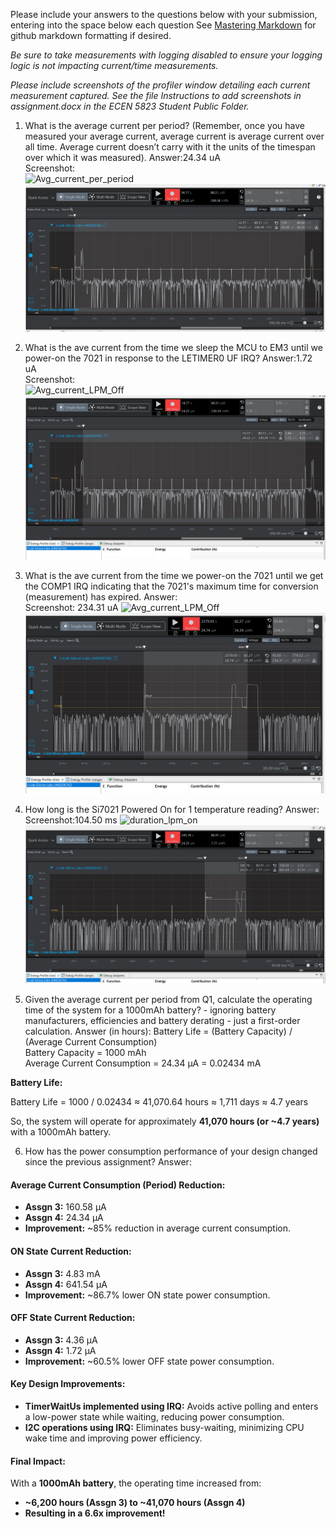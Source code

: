 Please include your answers to the questions below with your submission, entering into the space below each question
See [Mastering Markdown](https://guides.github.com/features/mastering-markdown/) for github markdown formatting if desired.

*Be sure to take measurements with logging disabled to ensure your logging logic is not impacting current/time measurements.*

*Please include screenshots of the profiler window detailing each current measurement captured.  See the file Instructions to add screenshots in assignment.docx in the ECEN 5823 Student Public Folder.* 

1. What is the average current per period? (Remember, once you have measured your average current, average current is average current over all time. Average current doesn’t carry with it the units of the timespan over which it was measured).
   Answer:24.34 uA
   <br>Screenshot:  
   ![Avg_current_per_period](screenshots/assignment4/avg_current_per_period.jpg)  
   ![alt text](image-4.png)

2. What is the ave current from the time we sleep the MCU to EM3 until we power-on the 7021 in response to the LETIMER0 UF IRQ?
   Answer:1.72 uA
   <br>Screenshot:  
   ![Avg_current_LPM_Off](screenshots/assignment4/avg_current_lpm_off.jpg) 
   ![alt text](image-5.png) 

3. What is the ave current from the time we power-on the 7021 until we get the COMP1 IRQ indicating that the 7021's maximum time for conversion (measurement) has expired.
   Answer:
   <br>Screenshot:  234.31 uA
   ![Avg_current_LPM_Off](screenshots/assignment4/avg_current_lpm_on.jpg)  
   ![alt text](image-7.png)

4. How long is the Si7021 Powered On for 1 temperature reading?
   Answer:
   <br>Screenshot:104.50 ms
   ![duration_lpm_on](screenshots/assignment4/avg_current_lpm_on.jpg)  
   ![alt text](image-6.png)

5. Given the average current per period from Q1, calculate the operating time of the system for a 1000mAh battery? - ignoring battery manufacturers, efficiencies and battery derating - just a first-order calculation.
   Answer (in hours): 
Battery Life = (Battery Capacity) / (Average Current Consumption)  
Battery Capacity = 1000 mAh  
Average Current Consumption = 24.34 µA = 0.02434 mA  

**Battery Life:**  

Battery Life = 1000 / 0.02434 
             ≈ 41,070.64 hours
             ≈ 1,711 days ≈ 4.7 years

So, the system will operate for approximately **41,070 hours (or ~4.7 years)** with a 1000mAh battery.
   
6. How has the power consumption performance of your design changed since the previous assignment?
   Answer:
#### Average Current Consumption (Period) Reduction:
- **Assgn 3:** 160.58 µA
- **Assgn 4:** 24.34 µA
- **Improvement:** ~85% reduction in average current consumption.

#### ON State Current Reduction:
- **Assgn 3:** 4.83 mA
- **Assgn 4:** 641.54 µA
- **Improvement:** ~86.7% lower ON state power consumption.

#### OFF State Current Reduction:
- **Assgn 3:** 4.36 µA
- **Assgn 4:** 1.72 µA
- **Improvement:** ~60.5% lower OFF state power consumption.

#### Key Design Improvements:
- **TimerWaitUs implemented using IRQ:** Avoids active polling and enters a low-power state while waiting, reducing power consumption.
- **I2C operations using IRQ:** Eliminates busy-waiting, minimizing CPU wake time and improving power efficiency.

#### Final Impact:
With a **1000mAh battery**, the operating time increased from:
- **~6,200 hours (Assgn 3) to ~41,070 hours (Assgn 4)**  
- **Resulting in a 6.6x improvement!**
   



